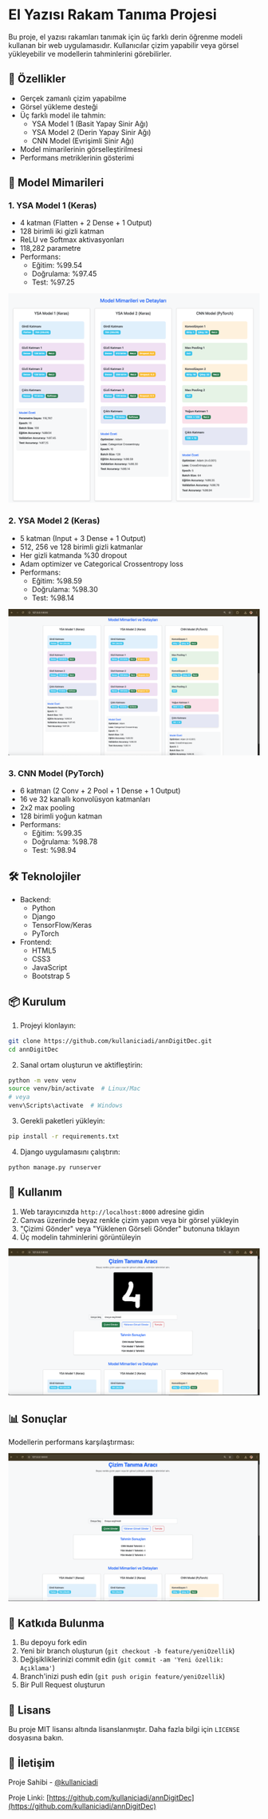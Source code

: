 # El Yazısı Rakam Tanıma Projesi

Bu proje, el yazısı rakamları tanımak için üç farklı derin öğrenme modeli kullanan bir web uygulamasıdır. Kullanıcılar çizim yapabilir veya görsel yükleyebilir ve modellerin tahminlerini görebilirler.

## 🚀 Özellikler

- Gerçek zamanlı çizim yapabilme
- Görsel yükleme desteği
- Üç farklı model ile tahmin:
  - YSA Model 1 (Basit Yapay Sinir Ağı)
  - YSA Model 2 (Derin Yapay Sinir Ağı)
  - CNN Model (Evrişimli Sinir Ağı)
- Model mimarilerinin görselleştirilmesi
- Performans metriklerinin gösterimi

## 🧠 Model Mimarileri

### 1. YSA Model 1 (Keras)
- 4 katman (Flatten + 2 Dense + 1 Output)
- 128 birimli iki gizli katman
- ReLU ve Softmax aktivasyonları
- 118,282 parametre
- Performans:
  - Eğitim: %99.54
  - Doğrulama: %97.45
  - Test: %97.25

![YSA Model 1 Mimarisi](ss/mimari.png)

### 2. YSA Model 2 (Keras)
- 5 katman (Input + 3 Dense + 1 Output)
- 512, 256 ve 128 birimli gizli katmanlar
- Her gizli katmanda %30 dropout
- Adam optimizer ve Categorical Crossentropy loss
- Performans:
  - Eğitim: %98.59
  - Doğrulama: %98.30
  - Test: %98.14

![YSA Model 2 Mimarisi](ss/mimari2.png)

### 3. CNN Model (PyTorch)
- 6 katman (2 Conv + 2 Pool + 1 Dense + 1 Output)
- 16 ve 32 kanallı konvolüsyon katmanları
- 2x2 max pooling
- 128 birimli yoğun katman
- Performans:
  - Eğitim: %99.35
  - Doğrulama: %98.78
  - Test: %98.94

## 🛠️ Teknolojiler

- Backend:
  - Python
  - Django
  - TensorFlow/Keras
  - PyTorch
- Frontend:
  - HTML5
  - CSS3
  - JavaScript
  - Bootstrap 5

## 📦 Kurulum

1. Projeyi klonlayın:
```bash
git clone https://github.com/kullaniciadi/annDigitDec.git
cd annDigitDec
```

2. Sanal ortam oluşturun ve aktifleştirin:
```bash
python -m venv venv
source venv/bin/activate  # Linux/Mac
# veya
venv\Scripts\activate  # Windows
```

3. Gerekli paketleri yükleyin:
```bash
pip install -r requirements.txt
```

4. Django uygulamasını çalıştırın:
```bash
python manage.py runserver
```

## 🎯 Kullanım

1. Web tarayıcınızda `http://localhost:8000` adresine gidin
2. Canvas üzerinde beyaz renkle çizim yapın veya bir görsel yükleyin
3. "Çizimi Gönder" veya "Yüklenen Görseli Gönder" butonuna tıklayın
4. Üç modelin tahminlerini görüntüleyin

![Örnek Kullanım](ss/cizim.png)

## 📊 Sonuçlar

Modellerin performans karşılaştırması:

![Performans Karşılaştırması](ss/sonuc.png)

## 🤝 Katkıda Bulunma

1. Bu depoyu fork edin
2. Yeni bir branch oluşturun (`git checkout -b feature/yeniOzellik`)
3. Değişikliklerinizi commit edin (`git commit -am 'Yeni özellik: Açıklama'`)
4. Branch'inizi push edin (`git push origin feature/yeniOzellik`)
5. Bir Pull Request oluşturun

## 📝 Lisans

Bu proje MIT lisansı altında lisanslanmıştır. Daha fazla bilgi için `LICENSE` dosyasına bakın.

## 📧 İletişim

Proje Sahibi - [@kullaniciadi](https://github.com/kullaniciadi)

Proje Linki: [https://github.com/kullaniciadi/annDigitDec](https://github.com/kullaniciadi/annDigitDec) 